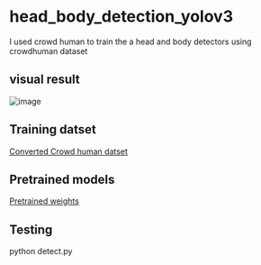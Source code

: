 # head_body_detection_yolov3
I used crowd human to train the a head and body detectors using crowdhuman dataset

## visual result
![image](https://github.com/duguqiankun/head_body_detection_yolov3/blob/master/output/37.png)

## Training datset
[Converted Crowd human datset](https://drive.google.com/file/d/1UGax3_WQnTZLGSi6cibQXmdydxvp6EDN/view?usp=sharing)


## Pretrained models

[Pretrained weights](https://drive.google.com/drive/folders/1XHPxQYt9W0E5zM26beouPitOFTt6pYi2?usp=sharing)


## Testing

python detect.py
